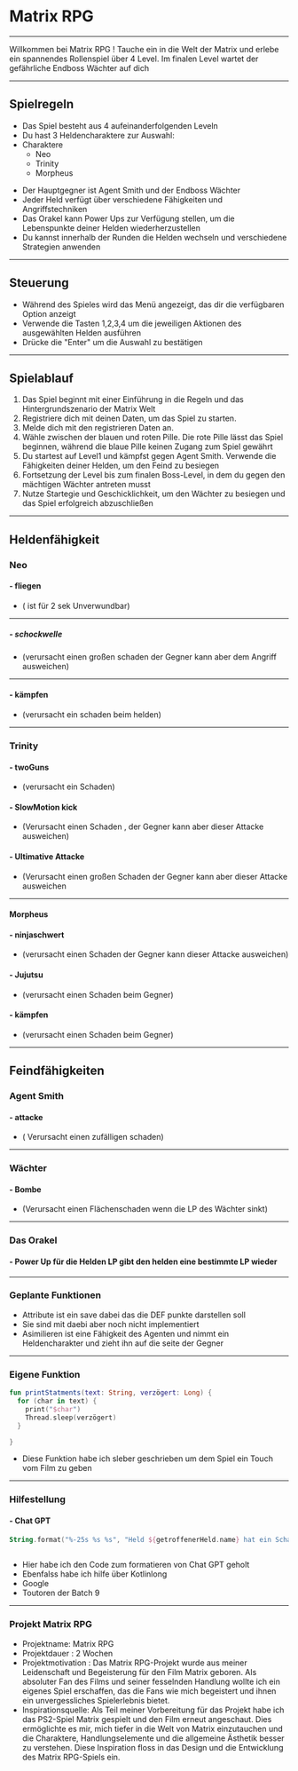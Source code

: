 # Matrix RPG

---
Willkommen bei Matrix RPG ! Tauche ein in die Welt der Matrix und erlebe ein spannendes Rollenspiel über 4 Level.
Im finalen Level wartet der gefährliche Endboss Wächter auf dich

---
## Spielregeln

* Das Spiel besteht aus 4 aufeinanderfolgenden Leveln
* Du hast 3 Heldencharaktere zur Auswahl:
* Charaktere
  * Neo
  * Trinity
  * Morpheus

+ Der Hauptgegner ist Agent Smith und der Endboss Wächter
+ Jeder Held verfügt über verschiedene Fähigkeiten und Angriffstechniken
+ Das Orakel kann Power Ups zur Verfügung stellen, um die Lebenspunkte deiner Helden wiederherzustellen
+ Du kannst innerhalb der Runden die Helden wechseln und verschiedene Strategien anwenden

---
## Steuerung

* Während des Spieles wird das Menü angezeigt, das dir die verfügbaren Option anzeigt
* Verwende die Tasten 1,2,3,4 um die jeweiligen Aktionen des ausgewählten Helden ausführen
* Drücke die "Enter" um die Auswahl zu bestätigen

---
## Spielablauf

1. Das Spiel beginnt mit einer Einführung in die Regeln und das Hintergrundszenario der Matrix Welt
2. Registriere dich mit deinen Daten, um das Spiel zu starten.
3. Melde dich mit den registrieren Daten an.
4. Wähle zwischen der blauen und roten Pille. Die rote Pille lässt das Spiel beginnen, während die blaue Pille keinen Zugang zum Spiel gewährt
5. Du startest auf Level1 und kämpfst gegen Agent Smith. Verwende die Fähigkeiten deiner Helden, um den Feind zu besiegen
6. Fortsetzung der Level bis zum finalen Boss-Level, in dem du gegen den mächtigen Wächter antreten musst
7. Nutze Startegie und Geschicklichkeit, um den Wächter zu besiegen und das Spiel erfolgreich abzuschließen

---
## Heldenfähigkeit

### Neo

####  - fliegen  
  - ( ist für 2 sek Unverwundbar)
---
#####  - schockwelle 
  - (verursacht einen großen schaden der Gegner kann aber dem Angriff ausweichen)

---

####  - kämpfen
  - (verursacht ein schaden beim helden)

---
### Trinity

####  - twoGuns
  - (verursacht ein Schaden)

#### - SlowMotion kick

  - (Verursacht einen Schaden , der Gegner kann aber dieser Attacke ausweichen)


####  - Ultimative Attacke

  - (Verursacht einen großen Schaden der Gegner kann aber dieser Attacke ausweichen

---
####  Morpheus

####  - ninjaschwert

  - (verursacht einen Schaden der Gegner kann dieser Attacke ausweichen)

#### - Jujutsu

  - (verursacht einen Schaden beim Gegner)

####  - kämpfen

  - (verursacht einen Schaden beim Gegner)

---

##  Feindfähigkeiten

### Agent Smith

####  - attacke

  - ( Verursacht einen zufälligen schaden)

---

### Wächter

####  - Bombe

  - (Verursacht einen Flächenschaden wenn die LP des Wächter sinkt)

---

### Das Orakel

####  - Power Up für die Helden LP gibt den helden eine bestimmte LP wieder

---
### Geplante Funktionen

  - Attribute ist ein save dabei das die DEF punkte darstellen soll
  - Sie sind mit daebi aber noch nicht implementiert
  - Asimilieren ist eine Fähigkeit des Agenten und nimmt ein Heldencharakter und zieht ihn auf die seite der Gegner


---

### Eigene Funktion

```Kotlin
fun printStatments(text: String, verzögert: Long) {
  for (char in text) {
    print("$char")
    Thread.sleep(verzögert)
  }

}
```
  - Diese Funktion habe ich sleber geschrieben um dem Spiel ein Touch vom Film zu geben

---
### Hilfestellung


####  - Chat GPT

```Kotlin
String.format("%-25s %s %s", "Held ${getroffenerHeld.name} hat ein Schaden von:", schaden, "DM")
    
```
  - Hier habe ich den Code zum formatieren von Chat GPT geholt
  - Ebenfalss habe ich hilfe über Kotlinlong
  - Google
  - Toutoren der Batch 9 

---
###  Projekt Matrix RPG 

  - Projektname: Matrix RPG
  - Projektdauer : 2 Wochen
  - Projektmotivation : Das Matrix RPG-Projekt wurde aus meiner Leidenschaft und Begeisterung für den Film Matrix geboren. Als absoluter Fan des Films und seiner fesselnden Handlung wollte ich ein eigenes Spiel erschaffen, das die Fans wie mich begeistert und ihnen ein unvergessliches Spielerlebnis bietet.
  - Inspirationsquelle: Als Teil meiner Vorbereitung für das Projekt habe ich das PS2-Spiel Matrix gespielt und den Film erneut angeschaut. Dies ermöglichte es mir, mich tiefer in die Welt von Matrix einzutauchen und die Charaktere, Handlungselemente und die allgemeine Ästhetik besser zu verstehen. Diese Inspiration floss in das Design und die Entwicklung des Matrix RPG-Spiels ein.







